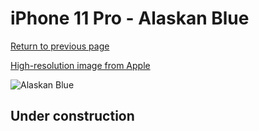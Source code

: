 # iPhone 11 Pro - Alaskan Blue

[Return to previous page](/iphone_11)

[High-resolution image from Apple](https://store.storeimages.cdn-apple.com/8756/as-images.apple.com/is/MWYR2?wid=4500&hei=4500&fmt=png)

<div style="width: 500px"><img src="/almost_uncompressed/MWYR2.webp" alt="Alaskan Blue"></div>

## Under construction
